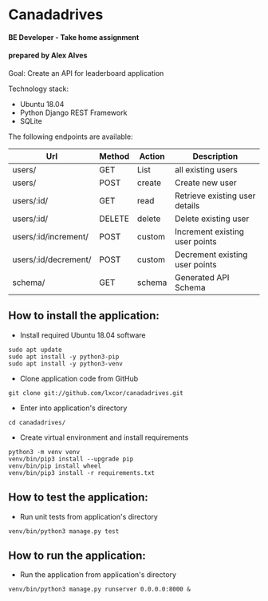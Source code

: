 # Canadadrives
#### BE Developer - Take home assignment
#### prepared by Alex Alves


Goal: Create an API for leaderboard application

Technology stack:
- Ubuntu 18.04 
- Python Django REST Framework 
- SQLite

The following endpoints are available:

| Url                 | Method    | Action | Description                    |
|---------------------|-----------|--------|--------------------------------|
| users/               | GET       | List   | all existing users             |
| users/               | POST      | create | Create new user                |
| users/:id/           | GET       | read   | Retrieve existing user details |
| users/:id/           | DELETE    | delete | Delete existing user           |
| users/:id/increment/ | POST      | custom | Increment existing user points |
| users/:id/decrement/ | POST      | custom | Decrement existing user points |
| schema/              | GET       | schema | Generated API Schema           |


## How to install the application:

- Install required Ubuntu 18.04 software
```console
sudo apt update
sudo apt install -y python3-pip
sudo apt install -y python3-venv
```

- Clone application code from GitHub
```console
git clone git://github.com/lxcor/canadadrives.git
```

- Enter into application's directory
```console
cd canadadrives/
```

- Create virtual environment and install requirements
```console
python3 -m venv venv
venv/bin/pip3 install --upgrade pip
venv/bin/pip install wheel
venv/bin/pip3 install -r requirements.txt
```
## How to test the application:

- Run unit tests from application's directory
```console
venv/bin/python3 manage.py test
```
## How to run the application:

- Run the application from application's directory
```console
venv/bin/python3 manage.py runserver 0.0.0.0:8000 &
```

